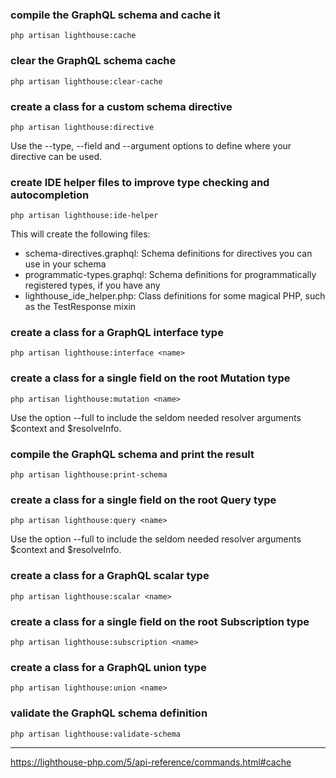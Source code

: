 
### compile the GraphQL schema and cache it

`php artisan lighthouse:cache`

### clear the GraphQL schema cache

`php artisan lighthouse:clear-cache`



### create a class for a custom schema directive

`php artisan lighthouse:directive`

Use the --type, --field and --argument options to define where your directive can be used.


### create IDE helper files to improve type checking and autocompletion

`php artisan lighthouse:ide-helper`

This will create the following files:

- schema-directives.graphql: Schema definitions for directives you can use in your schema
- programmatic-types.graphql: Schema definitions for programmatically registered types, if you have any
- lighthouse_ide_helper.php: Class definitions for some magical PHP, such as the TestResponse mixin
	
### create a class for a GraphQL interface type

`php artisan lighthouse:interface <name>`

### create a class for a single field on the root Mutation type

`php artisan lighthouse:mutation <name>`

Use the option --full to include the seldom needed resolver arguments $context and $resolveInfo.


### compile the GraphQL schema and print the result

`php artisan lighthouse:print-schema`


### create a class for a single field on the root Query type

`php artisan lighthouse:query <name>`

Use the option --full to include the seldom needed resolver arguments $context and $resolveInfo.


### create a class for a GraphQL scalar type

`php artisan lighthouse:scalar <name>`



### create a class for a single field on the root Subscription type

`php artisan lighthouse:subscription <name>`



### create a class for a GraphQL union type

`php artisan lighthouse:union <name>`



### validate the GraphQL schema definition

`php artisan lighthouse:validate-schema`

* * *
https://lighthouse-php.com/5/api-reference/commands.html#cache